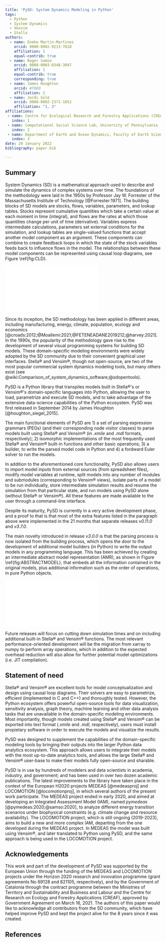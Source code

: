 ```yaml
---
title: 'PySD: System Dynamics Modeling in Python'
tags:
  - Python
  - System Dynamics
  - Vensim
  - Stella
authors:
  - name: Eneko Martin-Martinez
    orcid: 0000-0002-9213-7818
    affiliation: 1
    equal-contrib: true
  - name: Roger Samsó
    orcid: 0000-0003-0348-3047
    affiliation: 1
    equal-contrib: true
    corresponding: true
  - name: James Houghton
    orcid: #TODO
    affiliation: 2
  - name: Jordi Solé
    orcid: 0000-0002-2371-1652
    affiliation: "1, 3"
affiliations:
 - name: Centre for Ecological Research and Forestry Applications (CREAF)
   index: 1
 - name: Computational Social Science Lab, University of Pennsylvania
   index: 2
 - name: Department of Earth and Ocean Dynamics, Faculty of Earth Sciences, University of Barcelona
   index: 3
date: 20 January 2022
bibliography: paper.bib

---
```


## Summary

System Dynamics (SD) is a mathematical approach used to describe and simulate the dynamics of complex systems over time. The foundations of the methodology were laid in the 1950s by Professor Jay W. Forrester of the Massachusetts Institute of Technology [@Forrester:1971]. The building blocks of SD models are stocks, flows, variables, parameters, and lookup tables. Stocks represent cumulative quantities which take a certain value at each moment in time (integral), and flows are the rates at which those quantities change per unit of time (derivative). Variables express intermediate calculations, parameters set external conditions for the simulation, and lookup tables are single-valued functions that accept another model component as an argument. These components can combine to create feedback loops in which the state of the stock variables feeds back to influence flows in the model. The relationships between these model components can be represented using causal loop diagrams, see Figure \ref{fig:CLD}.

![An example Causal Loop Diagram showing how the various components of system dynamics models are visualized by domain-specific modeling environments. \label{fig:CLD}](CLD_example.pdf)

Since its inception, the SD methodology has been applied in different areas, including manufacturing, energy, climate, population, ecology and economics [@croads:2012;@Moallemi:2021;@FETENEADANE2019212;@harvey:2021]. In the 1990s, the popularity of the methodology gave rise to the development of several visual programming systems for building SD models. These domain-specific modeling environments were widely adopted by the SD community due to their convenient graphical user interfaces. Stella&#174; and Vensim&#174;, though not open-source, are two of the most popular commercial system dynamics modeling tools, but many others exist (see @wiki:Comparison_of_system_dynamics_software;@sdopentools).

PySD is a Python library that transpiles models built in Stella&#174;'s or Vensim&#174;'s domain-specific languages into Python, allowing the user to load, parametrize and execute SD models, and to take advantage of the extensive data-science capabilities of the Python ecosystem. PySD was first released in September 2014 by James Houghton [@houghton_siegel_2015].

The main functional elements of PySD are 1) a set of parsing expression grammars (PEGs) (and their corresponding node visitor classes) to parse models built using Stella&#174; and Vensim&#174; (in *.xmile* and *.mdl* formats, respectively); 2) isomorphic implementations of the most frequently used Stella&#174; and Vensim&#174; built-in functions and other basic operations; 3) a builder, to write the parsed model code in Python and 4) a fordward Euler solver to run the models.

In addition to the aforementioned core functionality, PySD also allows users to import model inputs from external sources (from spreadsheet files), modify model variables at runtime, split models into any number of modules and submodules (corresponding to Vensim&#174; views), isolate parts of a model to be run individually, store intermediate simulation results and resume the simulation from that particular state, and run models using PySD alone (without Stella&#174; or Vensim&#174;). All these features are made available to the user through a command-line interface.

Despite its maturity, PySD is currently in a very active development phase, and a proof to that is that most of the extra features listed in the paragraph above were implemented in the 21 months that separate releases *v0.11.0* and *v3.7.0*.

The main novelty introduced in release *v3.0.0* is that the parsing process is now isolated from the building process, which opens the door to the development of additional model builders (in Python) to write the output models in any programming language. This has been achieved by creating an intermediate abstract model representation (AMR), as shown in Figure \ref{fig:ABSTRACTMODEL}, that embeds all the information contained in the original models, plus additional information such as the order of operations, in pure Python objects.

![New model parsing-building logic in PySD v3.0.0. PEG acronym stands for Parsing Expression Grammar. \label{fig:ABSTRACTMODEL}](abstract_model.pdf)

Future releases will focus on cutting down simulation times and on including additional built-in Stella&#174; and Vensim&#174; functions. The most relevant performance-oriented development will be the migration from xarray to numpy to perform array operations, which in addition to the expected overhead reduction will also allow for further potential model optimizations (i.e. JIT compilation).

## Statement of need

Stella&#174; and Vensim&#174; are excellent tools for model conceptualization and design using causal loop diagrams. Their solvers are easy to parametrize, efficient (implemented in C and C++) and thoroughly tested. However, the Python ecosystem offers powerful open-source tools for data visualization, sensitivity analysis, graph theory, machine learning and other data analysis tasks that are unavailable in the domain-specific modeling environments. Most importantly, though models created using Stella&#174; and Vensim&#174; can be exported into text format (*.xmile* and *.mdl*, respectively), users must install propietary software in order to execute the models and visualize the results.

PySD was designed to supplement the capabilities of the domain-specific modeling tools by bringing their outputs into the larger Python data analytics ecosystem. This approach allows users to integrate their models with the most up-to-date analytics tools, and allows the large Stella&#174; and Vensim&#174; user-base to make their models fully open-source and sharable.

PySD is in use by hundreds of modelers and data scientists in academia, industry, and government; and has been used in over two dozen academic publications. The latest improvements to the library have taken place in the context of the European H2020 projects MEDEAS [@medeasproj] and LOCOMOTION [@locomotionproj], in which several authors of the present work participate. The MEDEAS project ended in early 2020, and aimed at developing an Integrated Assessment Model (IAM), named *pymedeas* [@pymedeas:2020;@samso:2020], to analyze different energy transition scenarios under biophysical constraints (e.g. climate change and resource availability). The LOCOMOTION project, which is still ongoing (2019-2023), aims to build a new and more complex IAM, departing from the one developed during the MEDEAS project. In MEDEAS the model was built using Vensim&#174;, and later translated to Python using PySD, and the same approach is being used in the LOCOMOTION project.

## Acknowledgements

This work and part of the development of PySD was supported by the European Union through the funding of the MEDEAS and LOCOMOTION projects under the Horizon 2020 research and innovation programme (grant agreements No 69128 and 821105, respectively), and by the Government of Catalonia through the contract programme between the Ministries of Territory and Sustainability and Business and Labour and the Centre for Research on Ecology and Forestry Applications (CREAF), approved by Government Agreement on March 16, 2021.
The authors of this paper would like to acknowledge all contributors from the SD community, which have helped improve PySD and kept the project alive for the 8 years since it was created.

## References
